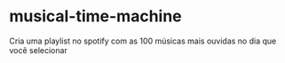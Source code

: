 # musical-time-machine
Cria uma playlist no spotify com as 100 músicas mais ouvidas no dia que você selecionar

